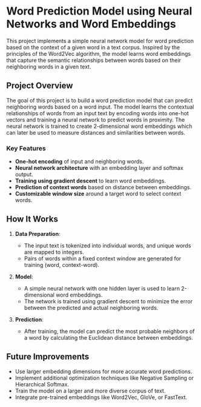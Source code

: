 # Word Prediction Model using Neural Networks and Word Embeddings

This project implements a simple neural network model for word prediction based on the context of a given word in a text corpus. Inspired by the principles of the Word2Vec algorithm, the model learns word embeddings that capture the semantic relationships between words based on their neighboring words in a given text.

## Project Overview

The goal of this project is to build a word prediction model that can predict neighboring words based on a word input. The model learns the contextual relationships of words from an input text by encoding words into one-hot vectors and training a neural network to predict words in proximity. The neural network is trained to create 2-dimensional word embeddings which can later be used to measure distances and similarities between words.

### Key Features

- **One-hot encoding** of input and neighboring words.
- **Neural network architecture** with an embedding layer and softmax output.
- **Training using gradient descent** to learn word embeddings.
- **Prediction of context words** based on distance between embeddings.
- **Customizable window size** around a target word to select context words.

## How It Works

1. **Data Preparation**: 
   - The input text is tokenized into individual words, and unique words are mapped to integers. 
   - Pairs of words within a fixed context window are generated for training (word, context-word).

2. **Model**: 
   - A simple neural network with one hidden layer is used to learn 2-dimensional word embeddings.
   - The network is trained using gradient descent to minimize the error between the predicted and actual neighboring words.

3. **Prediction**:
   - After training, the model can predict the most probable neighbors of a word by calculating the Euclidean distance between embeddings.

## Future Improvements
   - Use larger embedding dimensions for more accurate word predictions.
   - Implement additional optimization techniques like Negative Sampling or Hierarchical Softmax.
   - Train the model on a larger and more diverse corpus of text.
   - Integrate pre-trained embeddings like Word2Vec, GloVe, or FastText.
